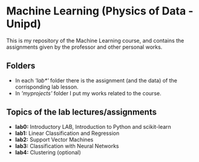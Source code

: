# Machine Learning (Physics of Data - Unipd)
This is my repository of the Machine Learning course, and contains the assignments given by the professor and other personal works. 

## Folders
- In each _'lab*'_ folder there is the assignment (and the data) of the corrisponding lab lesson.
- In _'myprojects'_ folder I put my works related to the course. 

## Topics of the lab lectures/assignments
- **lab0:** Introductory LAB, Introduction to Python and scikit-learn
- **lab1:** Linear Classification and Regression
- **lab2:** Support Vector Machines
- **lab3:** Classification with Neural Networks
- **lab4:** Clustering (optional)
